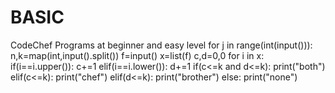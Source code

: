 # BASIC
CodeChef Programs at beginner and easy level
for j in range(int(input())):
    n,k=map(int,input().split())
    f=input()
    x=list(f)
    c,d=0,0
    for i in x:
        if(i==i.upper()):
            c+=1
        elif(i==i.lower()):
            d+=1
    if(c<=k and d<=k):
        print("both")
    elif(c<=k):
        print("chef")
    elif(d<=k):
        print("brother")
    else:
        print("none")
